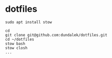 # dotfiles

```
sudo apt install stow
```

```
cd
git clone git@github.com:dundalek/dotfiles.git
cd ~/dotfiles
stow bash
stow closh
...
```
